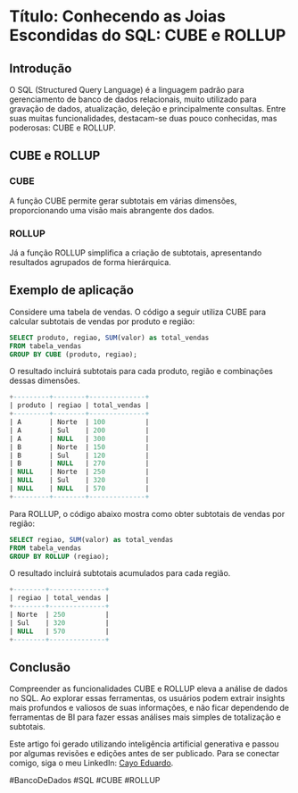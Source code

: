# Título: Conhecendo as Joias Escondidas do SQL: CUBE e ROLLUP

## Introdução
O SQL (Structured Query Language) é a linguagem padrão para gerenciamento de banco de dados relacionais,  muito utilizado para gravação de dados, atualização, deleção e principalmente consultas. Entre suas muitas funcionalidades, destacam-se duas pouco conhecidas, mas poderosas: CUBE e ROLLUP.

## CUBE e ROLLUP

### CUBE
A função CUBE permite gerar subtotais em várias dimensões, proporcionando uma visão mais abrangente dos dados.

### ROLLUP
Já a função ROLLUP simplifica a criação de subtotais, apresentando resultados agrupados de forma hierárquica.

## Exemplo de aplicação
Considere uma tabela de vendas. O código a seguir utiliza CUBE para calcular subtotais de vendas por produto e região:

```sql
SELECT produto, regiao, SUM(valor) as total_vendas
FROM tabela_vendas
GROUP BY CUBE (produto, regiao);
```

O resultado incluirá subtotais para cada produto, região e combinações dessas dimensões.

```sql
+---------+--------+--------------+
| produto | regiao | total_vendas |
+---------+--------+--------------+
| A       | Norte  | 100          |
| A       | Sul    | 200          |
| A       | NULL   | 300          |
| B       | Norte  | 150          |
| B       | Sul    | 120          |
| B       | NULL   | 270          |
| NULL    | Norte  | 250          |
| NULL    | Sul    | 320          |
| NULL    | NULL   | 570          |
+---------+--------+--------------+

```

Para ROLLUP, o código abaixo mostra como obter subtotais de vendas por região:

```sql
SELECT regiao, SUM(valor) as total_vendas
FROM tabela_vendas
GROUP BY ROLLUP (regiao);
```

O resultado incluirá subtotais acumulados para cada região.

```sql
+--------+--------------+
| regiao | total_vendas |
+--------+--------------+
| Norte  | 250          |
| Sul    | 320          |
| NULL   | 570          |
+--------+--------------+
```

## Conclusão
Compreender as funcionalidades CUBE e ROLLUP eleva a análise de dados no SQL. Ao explorar essas ferramentas, os usuários podem extrair insights mais profundos e valiosos de suas informações, e não ficar dependendo de ferramentas de BI para fazer essas análises mais simples de totalização e subtotais.

Este artigo foi gerado utilizando inteligência artificial generativa e passou por algumas revisões e edições antes de ser publicado. Para se conectar comigo, siga o meu LinkedIn: [Cayo Eduardo](https://www.linkedin.com/in/cayo-eduardo-da-silva-neves-b8b72018b/).

#BancoDeDados #SQL #CUBE #ROLLUP